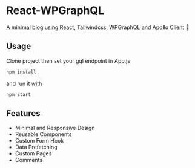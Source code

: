 
# React-WPGraphQL
A minimal blog using React, Tailwindcss, WPGraphQL and Apollo Client 🚀

## Usage
Clone project then set your gql endpoint in App.js
```bash
npm install
```
and run it with 
```bash
npm start
```

## Features
 - Minimal and Responsive Design
 - Reusable Components
 - Custom Form Hook
 - Data Prefetching
 - Custom Pages
 - Comments
